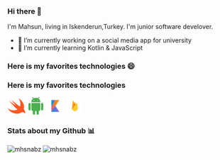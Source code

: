### Hi there 👋
I'm Mahsun, living in Iskenderun,Turkey. I'm junior software develover.
- 🔭 I’m currently working on a social media app for university
- 🌱 I’m currently learning Kotlin & JavaScript
<h3> Here is my favorites technologies 😄</h3>
<h3> Here is my favorites technologies </h3>
 
  
<p align="left"><img src="https://github.com/mhsnabz/mhsnabz/blob/main/logo/swift.png" alt="express" width="40" height="40"/> 
<img src="https://github.com/mhsnabz/mhsnabz/blob/main/logo/android.png" alt="react" width="40" height="40"/> 
 <img src="https://github.com/mhsnabz/mhsnabz/blob/main/logo/kotlin.png" alt="react" width="40" height="40"/> 
 <img src="https://github.com/mhsnabz/mhsnabz/blob/main/logo/firebase_logo.png" alt="react" width="40" height="40"/>  

<h3> Stats about my Github 📊 </h3>

<span align='left'><img src="https://github-readme-stats.vercel.app/api/top-langs/?username=mhsnabz&layout=compact&hide=html" alt="mhsnabz" /></span><span>&nbsp;<img src="https://github-readme-stats.vercel.app/api?username=mhsnabz&show_icons=true" alt="mhsnabz" /></span>  

